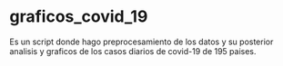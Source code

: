 # graficos_covid_19
Es un script donde hago preprocesamiento de los datos  y su posterior analisis y graficos de los casos diarios de covid-19 de 195 paises.

